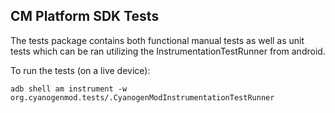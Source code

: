 ## CM Platform SDK Tests
The tests package contains both functional manual tests as well as unit
tests which can be ran utilizing the InstrumentationTestRunner from android.

To run the tests (on a live device):
  
  ```adb shell am instrument -w org.cyanogenmod.tests/.CyanogenModInstrumentationTestRunner```
